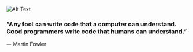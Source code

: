 ![Alt Text](https://build-it-yourself.com/s-programs/images/geek-gif.gif )

### “Any fool can write code that a computer can understand. Good programmers write code that humans can understand.”
― Martin Fowler





